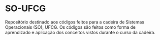 # SO-UFCG
Repositório destinado aos códigos feitos para a cadeira de Sistemas Operacionais (SO), UFCG. Os códigos são feitos como forma de aprendizado e aplicação dos conceitos vistos durante o curso da cadeira.
